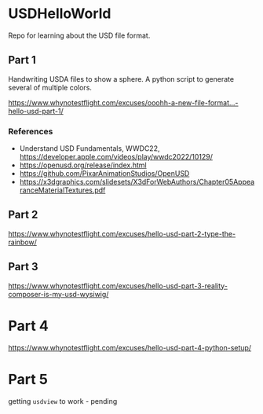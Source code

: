 # USDHelloWorld

Repo for learning about the USD file format.

## Part 1

Handwriting USDA files to show a sphere. A python script to generate several of multiple colors.

<https://www.whynotestflight.com/excuses/ooohh-a-new-file-format...-hello-usd-part-1/>

### References
- Understand USD Fundamentals, WWDC22, https://developer.apple.com/videos/play/wwdc2022/10129/
- https://openusd.org/release/index.html
- https://github.com/PixarAnimationStudios/OpenUSD
- https://x3dgraphics.com/slidesets/X3dForWebAuthors/Chapter05AppearanceMaterialTextures.pdf

## Part 2

<https://www.whynotestflight.com/excuses/hello-usd-part-2-type-the-rainbow/>

## Part 3

<https://www.whynotestflight.com/excuses/hello-usd-part-3-reality-composer-is-my-usd-wysiwig/>


# Part 4 

<https://www.whynotestflight.com/excuses/hello-usd-part-4-python-setup/>


# Part 5

getting `usdview` to work - pending





